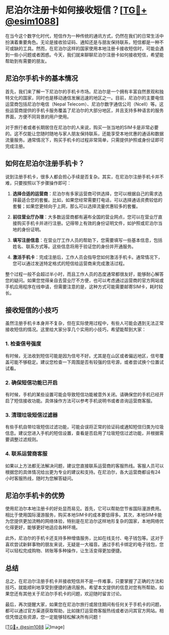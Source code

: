 # 尼泊尔注册卡如何接收短信？[[TG💪+ @esim1088](https://t.me/s/esim1088)]

在当今这个数字化时代，短信作为一种传统的通讯方式，仍然在我们的日常生活中扮演着重要角色。无论是接收验证码、通知还是与朋友保持联系，短信都是一种不可或缺的工具。然而，在尼泊尔这样的国家使用本地注册卡接收短信时，可能会遇到一些小问题或者困惑。今天，我们就来聊聊尼泊尔注册卡如何接收短信，希望能帮助到有需要的朋友。

## 尼泊尔手机卡的基本情况

首先，我们来了解一下尼泊尔的手机卡市场。尼泊尔是一个拥有丰富自然景观和独特文化的国家，同时也是移动通信发展迅速的地区之一。目前，尼泊尔的主要电信运营商包括尼泊尔电信（Nepal Telecom）、尼泊尔数字通信公司（Ncell）等。这些运营商提供的手机卡服务覆盖了尼泊尔的大部分地区，并且支持多种语言的服务界面，方便不同背景的用户使用。

对于旅行者或者长期居住在尼泊尔的人来说，购买一张当地的SIM卡是非常必要的。这不仅能让您随时随地与家人朋友保持联系，还能享受本地优惠的通话和数据流量服务。通常情况下，购买手机卡的过程非常简单，只需提供护照或身份证即可完成注册。

## 如何在尼泊尔注册手机卡？

说到注册手机卡，很多人都会担心手续是否复杂。其实，在尼泊尔注册手机卡并不难，只要按照以下步骤操作即可：

1. **选择合适的运营商**：尼泊尔有多家运营商可供选择，您可以根据自己的需求选择最适合您的套餐。比如，如果您经常需要打电话，可以选择通话资费较低的套餐；如果您更倾向于上网，那么可以选择流量优惠较多的套餐。
   
2. **前往营业厅办理**：大多数运营商都有遍布全国的营业网点，您可以在营业厅直接购买手机卡并进行注册。记得带上有效的身份证明文件，如护照或尼泊尔当地的身份证明。

3. **填写注册信息**：在营业厅工作人员的帮助下，您需要填写一些基本信息，包括姓名、联系方式等。这些信息将用于验证您的身份并开通服务。

4. **激活手机卡**：完成注册后，工作人员会指导您如何激活手机卡。通常情况下，您可以通过发送特定格式的短信给运营商来完成激活过程。

整个过程一般不会超过半小时，而且工作人员的态度通常都很友好，能够耐心解答您的疑问。如果您觉得亲自去营业厅不方便，也可以考虑通过运营商的官方网站或手机应用程序在线申请，但需要注意的是，这种方式可能需要邮寄SIM卡，耗时较长。

## 接收短信的小技巧

虽然注册手机卡本身并不复杂，但在实际使用过程中，有些人可能会遇到无法正常接收短信的情况。这里给大家分享几个实用的小技巧，希望能帮到大家：

### 1. 检查信号强度

有时候，无法收到短信可能是因为信号不好。尤其是在山区或者偏远地区，信号覆盖可能不够稳定。建议您检查一下周围是否有较强的信号源，或者尝试换个位置试试看。

### 2. 确保短信功能已开启

有时候，手机的某些设置可能会导致短信功能被意外关闭。请确保您的手机已经开启了短信接收功能。具体操作方法可以参考手机说明书或者咨询运营商客服。

### 3. 清理垃圾短信过滤器

有些手机自带垃圾短信过滤功能，可能会误将正常的验证码或通知短信归类为垃圾信息。建议您进入手机的短信设置，查看是否启用了垃圾短信过滤功能，并根据需要调整过滤规则。

### 4. 联系运营商客服

如果以上方法都无法解决问题，建议您直接联系运营商的客服热线。客服人员可以根据您的具体情况给出更为专业的建议和支持。在尼泊尔，各大运营商都设有24小时客服热线，随时为您解答疑问。

## 尼泊尔手机卡的优势

使用尼泊尔本地注册卡的好处显而易见。首先，它可以帮助您节省国际漫游费用。相比于使用国际漫游服务，购买本地SIM卡的成本要低得多。其次，本地SIM卡能为您提供更加流畅的网络体验，特别是在尼泊尔这样地形复杂的国家，本地网络优化得更好，能够更好地适应各种环境。

此外，尼泊尔的手机卡还支持多种增值服务，比如在线支付、电子钱包等。这对于喜欢尝试新鲜事物的朋友来说，无疑是一大福音。通过手机卡绑定的电子钱包，您可以轻松完成购物、转账等多种操作，让生活变得更加便捷。

## 总结

总之，在尼泊尔注册手机卡并接收短信并不是一件难事，只要掌握了正确的方法和技巧，就能顺利地享受到便捷的通讯服务。希望本文提供的信息对您有所帮助，如果您还有其他关于尼泊尔手机卡的问题，欢迎随时留言讨论。

最后，再次提醒大家，如果您在尼泊尔旅行或居住期间有任何关于手机卡的问题，都可以通过官方渠道获取帮助，比如拨打运营商客服热线或者访问其官方网站。相信凭借这些资源，您一定能够轻松解决所有问题！

[[TG💪+ @esim1088](https://t.me/s/esim1088) ![Image](https://i.postimg.cc/4NQfJmqS/Snipaste-2025-05-13-00-14-12.png)]